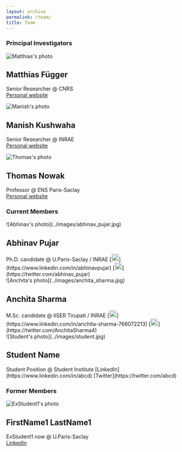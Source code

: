 ```yaml
---
layout: archive
permalink: /team/
title: Team
---
```


<h3 style="clear: left">Principal Investigators</h3>

<div class="tiles">

<div class="tile" markdown="1">

  ![Matthias's photo](https://dreamy.run/images/matthias.jpg)

  <h2 class="post-title">Matthias Függer</h2>

  Senior Researcher @ CNRS  
  [Personal website](http://www.lsv.fr/~mfuegger/)

</div><!-- /.tile -->

<div class="tile" markdown="1">

  ![Manish's photo](../images/manish_kushwaha.jpg)

  <h2 class="post-title">Manish Kushwaha</h2>

  Senior Researcher @ INRAE  
  [Personal website](https://manishkushwaha.net/)

</div><!-- /.tile -->

<div class="tile" markdown="1">

  ![Thomas's photo](https://dreamy.run/images/thomas.jpg)

  <h2 class="post-title">Thomas Nowak</h2>

  Professor @ ENS Paris-Saclay  
  [Personal website](https://www.thomasnowak.net/)

</div><!-- /.tile -->


</div><!-- /.tiles -->

<h3 style="clear: left">Current Members</h3>

<div class="tiles">

<div class="tile" markdown="1">
  ![Abhinav's photo](../images/abhinav_pujar.jpg)
  <h2 class="post-title">Abhinav Pujar</h2>
  Ph.D. candidate 
  @ U.Paris-Saclay / INRAE
  [<img alt="LinkedIn" width="20px" src="../images/icons/icon-linkedin.svg"/>](https://www.linkedin.com/in/abhinavpujar)
  [<img alt="LinkedIn" width="20px" src="../images/icons/icon-twitter.svg"/>](https://twitter.com/abhinav_pujar)
</div><!-- /.tile -->

<div class="tile" markdown="1">
  ![Anchita's photo](../images/anchita_sharma.jpg)
  <h2 class="post-title">Anchita Sharma</h2>
  M.Sc. candidate 
  @ IISER Tirupati / INRAE
  [<img alt="LinkedIn" width="20px" src="../images/icons/icon-linkedin.svg"/>](https://www.linkedin.com/in/anchita-sharma-766072213)
  [<img alt="LinkedIn" width="20px" src="../images/icons/icon-twitter.svg"/>](https://twitter.com/AnchitaSharma4)
</div><!-- /.tile -->

<div class="tile" markdown="1">
  ![Student's photo](../images/student.jpg)
  <h2 class="post-title">Student Name</h2>
  Student Position @ Student Institute
  [LinkedIn](https://www.linkedin.com/in/abcd)
  [Twitter](https://twitter.com/abcd)
</div><!-- /.tile -->

</div><!-- /.tiles -->

<h3 style="clear: left">Former Members</h3>

<div class="tiles">

<div class="tile" markdown="1">

  ![ExStudent1's photo](https://dreamy.run/images/exstudent1.jpg)

  <h2 class="post-title">FirstName1 LastName1</h2>

  ExStudent1 now @ U.Paris-Saclay  
  [LinkedIn](https://www.linkedin.com/in/exstudent1/)

</div><!-- /.tile -->

</div><!-- /.tiles -->

